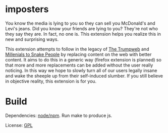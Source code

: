imposters
=========

You know the media is lying to you so they can sell you McDonald's and Levi's jeans. Did you know your friends are lying to you? They're not who they say they are. In fact, no one is. This extension helps you realize this in new and surprising ways.

This extension attempts to follow in the legacy of [The Trumpweb](https://chrome.google.com/webstore/detail/the-trumpweb/fjkehfaokpmcbigmbgdhmjblecgfkedg) and [Millenials to Snake People](https://chrome.google.com/webstore/detail/millennials-to-snake-peop/jhkibealmjkbkafogihpeidfcgnigmlf) by replacing content on the web with better content. It aims to do this in a generic way (firefox extension is planned) so that more and more replacements can be added without the user really noticing. In this way we hope to slowly turn all of our users legally insane and wake the sheeple up from their self-induced slumber. If you still believe in objective reality, this extension is for you.

# Build

Dependencies: [node/npm](https://nodejs.org). Run make to produce js.

License: [GPL](GPL.md)
